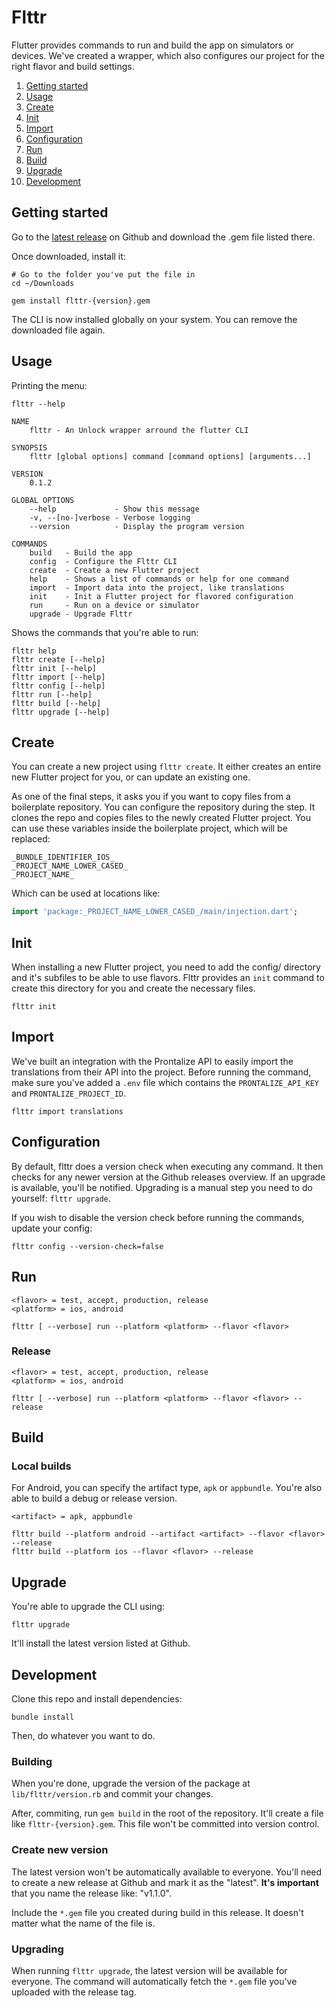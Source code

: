 # Flttr

Flutter provides commands to run and build the app on simulators or devices. We've created a wrapper, which also configures our project for the right flavor and build settings.

1. [Getting started](#getting-started)
1. [Usage](#usage)
1. [Create](#create)
1. [Init](#init)
1. [Import](#import)
1. [Configuration](#configuration)
1. [Run](#run)
1. [Build](#build)
1. [Upgrade](#upgrade)
1. [Development](#development)

## Getting started

Go to the [latest release](https://github.com/UnlockAgency/flutter-cli/releases/latest) on Github and download the .gem file listed there. 

Once downloaded, install it:

```
# Go to the folder you've put the file in
cd ~/Downloads

gem install flttr-{version}.gem
```

The CLI is now installed globally on your system. You can remove the downloaded file again.

## Usage

Printing the menu:

```
flttr --help

NAME
    flttr - An Unlock wrapper arround the flutter CLI

SYNOPSIS
    flttr [global options] command [command options] [arguments...]

VERSION
    0.1.2

GLOBAL OPTIONS
    --help             - Show this message
    -v, --[no-]verbose - Verbose logging
    --version          - Display the program version

COMMANDS
    build   - Build the app
    config  - Configure the Flttr CLI
    create  - Create a new Flutter project
    help    - Shows a list of commands or help for one command
    import  - Import data into the project, like translations
    init    - Init a Flutter project for flavored configuration
    run     - Run on a device or simulator
    upgrade - Upgrade Flttr
```

Shows the commands that you're able to run:

```
flttr help
flttr create [--help]
flttr init [--help]
flttr import [--help]
flttr config [--help]
flttr run [--help]
flttr build [--help]
flttr upgrade [--help]
```

## Create

You can create a new project using `flttr create`. It either creates an entire new Flutter project for you, or can update an existing one. 

As one of the final steps, it asks you if you want to copy files from a boilerplate repository. You can configure the repository during the step. It clones the repo and copies files to the newly created Flutter project. You can use these variables inside the boilerplate project, which will be replaced:

```
_BUNDLE_IDENTIFIER_IOS_
_PROJECT_NAME_LOWER_CASED_
_PROJECT_NAME_
```

Which can be used at locations like:

```main.dart
import 'package:_PROJECT_NAME_LOWER_CASED_/main/injection.dart';
```

## Init

When installing a new Flutter project, you need to add the config/ directory and it's subfiles to be able to use flavors. Flttr provides an `init` command to create this directory for you and create the necessary files.

```
flttr init
```

## Import

We've built an integration with the Prontalize API to easily import the translations from their API into the project. Before running the command, make sure you've added a `.env` file which contains the `PRONTALIZE_API_KEY` and `PRONTALIZE_PROJECT_ID`.

```
flttr import translations
```

## Configuration

By default, flttr does a version check when executing any command. It then checks for any newer version at the Github releases overview. If an upgrade is available, you'll be notified. Upgrading is a manual step you need to do yourself: `flttr upgrade`. 

If you wish to disable the version check before running the commands, update your config: 

```
flttr config --version-check=false
```

## Run

```
<flavor> = test, accept, production, release
<platform> = ios, android

flttr [ --verbose] run --platform <platform> --flavor <flavor>
```

### Release

```
<flavor> = test, accept, production, release
<platform> = ios, android

flttr [ --verbose] run --platform <platform> --flavor <flavor> --release
```

## Build

### Local builds

For Android, you can specify the artifact type, `apk` or `appbundle`. You're also able to build a debug or release version. 

```
<artifact> = apk, appbundle

flttr build --platform android --artifact <artifact> --flavor <flavor> --release
flttr build --platform ios --flavor <flavor> --release
```

## Upgrade

You're able to upgrade the CLI using:

```
flttr upgrade
```

It'll install the latest version listed at Github.

## Development

Clone this repo and install dependencies:

```
bundle install
```

Then, do whatever you want to do.

### Building 
When you're done, upgrade the version of the package at `lib/flttr/version.rb` and commit your changes.

After, commiting, run `gem build` in the root of the repository. It'll create a file like `flttr-{version}.gem`. This file won't be committed into version control. 

### Create new version
The latest version won't be automatically available to everyone. You'll need to create a new release at Github and mark it as the "latest". **It's important** that you name the release like: "v1.1.0". 

Include the `*.gem` file you created during build in this release. It doesn't matter what the name of the file is.

### Upgrading
When running `flttr upgrade`, the latest version will be available for everyone. The command will automatically fetch the `*.gem` file you've uploaded with the release tag.
